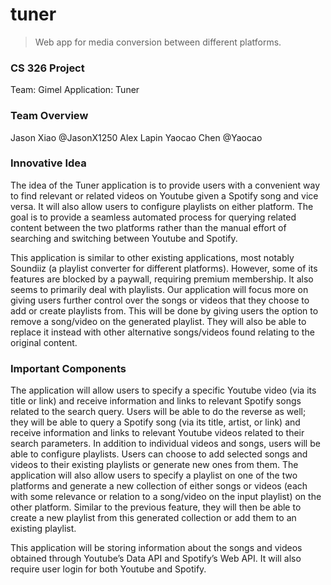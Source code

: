 # tuner
> Web app for media conversion between different platforms.

### CS 326 Project
Team: Gimel
Application: Tuner

### Team Overview
Jason Xiao @JasonX1250
Alex Lapin
Yaocao Chen @Yaocao

### Innovative Idea
The idea of the Tuner application is to provide users with a convenient way to find relevant or related videos on Youtube given a Spotify song and vice versa. It will also allow users to configure playlists on either platform. The goal is to provide a seamless automated process for querying related content between the two platforms rather than the manual effort of searching and switching between Youtube and Spotify.

This application is similar to other existing applications, most notably Soundiiz (a playlist converter for different platforms). However, some of its features are blocked by a paywall, requiring premium membership. It also seems to primarily deal with playlists. Our application will focus more on giving users further control over the songs or videos that they choose to add or create playlists from. This will be done by giving users the option to remove a song/video on the generated playlist. They will also be able to replace it instead with other alternative songs/videos found relating to the original content.

### Important Components
The application will allow users to specify a specific Youtube video (via its title or link) and receive information and links to relevant Spotify songs related to the search query. Users will be able to do the reverse as well; they will be able to query a Spotify song (via its title, artist, or link) and receive information and links to relevant Youtube videos related to their search parameters. In addition to individual videos and songs, users will be able to configure playlists. Users can choose to add selected songs and videos to their existing playlists or generate new ones from them. The application will also allow users to specify a playlist on one of the two platforms and generate a new collection of either songs or videos (each with some relevance or relation to a song/video on the input playlist) on the other platform. Similar to the previous feature, they will then be able to create a new playlist from this generated collection or add them to an existing playlist.

This application will be storing information about the songs and videos obtained through Youtube’s Data API and Spotify’s Web API. It will also require user login for both Youtube and Spotify.
